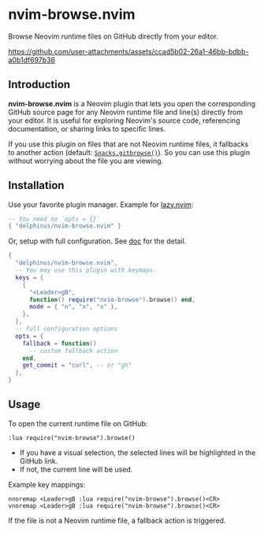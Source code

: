 # nvim-browse.nvim

Browse Neovim runtime files on GitHub directly from your editor.

https://github.com/user-attachments/assets/ccad5b02-26a1-46bb-bdbb-a0b1df697b36

## Introduction

**nvim-browse.nvim** is a Neovim plugin that lets you open the corresponding GitHub source page for any Neovim runtime file and line(s) directly from your editor. It is useful for exploring Neovim's source code, referencing documentation, or sharing links to specific lines.

If you use this plugin on files that are not Neovim runtime files, it fallbacks to another action (default: [`Snacks.gitbrowse()`](https://github.com/folke/snacks.nvim/blob/main/docs/gitbrowse.md)). So you can use this plugin without worrying about the file you are viewing.

## Installation

Use your favorite plugin manager. Example for [lazy.nvim](https://github.com/folke/lazy.nvi):

```lua
-- You need no `opts = {}`
{ "delphinus/nvim-browse.nvim" }
```

Or, setup with full configuration. See [doc](doc/nvim-browse.txt) for the detail.

```lua
{
  "delphinus/nvim-browse.nvim",
  -- You may use this plugin with keymaps.
  keys = {
    {
      "<Leader>gB",
      function() require("nvim-browse").browse() end,
      mode = { "n", "x", "o" },
    },
  },
  -- full configuration options
  opts = {
    fallback = function()
      -- custom fallback action
    end,
    get_commit = "curl", -- or "gh"
  },
}
```

## Usage

To open the current runtime file on GitHub:

```vim
:lua require("nvim-browse").browse()
```

- If you have a visual selection, the selected lines will be highlighted in the GitHub link.
- If not, the current line will be used.

Example key mappings:

```vim
nnoremap <Leader>gB :lua require("nvim-browse").browse()<CR>
vnoremap <Leader>gB :lua require("nvim-browse").browse()<CR>
```

If the file is not a Neovim runtime file, a fallback action is triggered.
